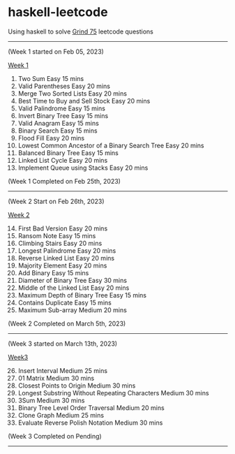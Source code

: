 # haskell-leetcode
Using haskell to solve [Grind 75](https://www.techinterviewhandbook.org/grind75) leetcode questions

---

(Week 1 started on Feb 05, 2023)

[Week 1](https://github.com/cd155/haskell-leetcode/blob/main/main/WeekOne.hs)

1. Two Sum	                                        Easy 15 mins
2. Valid Parentheses	                            Easy 20 mins
3. Merge Two Sorted Lists	                        Easy 20 mins
4. Best Time to Buy and Sell Stock	                Easy 20 mins
5. Valid Palindrome	                                Easy 15 mins
6. Invert Binary Tree	                            Easy 15 mins
7. Valid Anagram	                                Easy 15 mins
8. Binary Search	                                Easy 15 mins
9. Flood Fill	                                    Easy 20 mins
10. Lowest Common Ancestor of a Binary Search Tree  Easy 20 mins
11. Balanced Binary Tree	                        Easy 15 mins
12. Linked List Cycle                               Easy 20 mins
13. Implement Queue using Stacks                    Easy 20 mins

(Week 1 Completed on Feb 25th, 2023)

---

(Week 2 Start on Feb 26th, 2023)

[Week 2](https://github.com/cd155/haskell-leetcode/blob/main/main/WeekTwo.hs)

14. First Bad Version	            Easy	20 mins
15. Ransom Note                     Easy	15 mins
16. Climbing Stairs                 Easy	20 mins
17. Longest Palindrome              Easy	20 mins
18. Reverse Linked List             Easy	20 mins
19. Majority Element                Easy	20 mins
20. Add Binary	                    Easy	15 mins
21. Diameter of Binary Tree	        Easy	30 mins
22. Middle of the Linked List       Easy	20 mins
23. Maximum Depth of Binary Tree    Easy    15 mins
24. Contains Duplicate	            Easy    15 mins
25. Maximum Sub-array               Medium  20 mins

(Week 2 Completed on March 5th, 2023)

---

(Week 3 started on March 13th, 2023)

[Week3](https://github.com/cd155/haskell-leetcode/blob/main/main/WeekThree.hs)

26. Insert Interval                                 Medium 25 mins
27. 01 Matrix                                       Medium 30 mins
28. Closest Points to Origin                        Medium 30 mins
29. Longest Substring Without Repeating Characters  Medium 30 mins
30. 3Sum                                            Medium 30 mins
31. Binary Tree Level Order Traversal               Medium 20 mins
32. Clone Graph                                     Medium 25 mins
33. Evaluate Reverse Polish Notation                Medium 30 mins

(Week 3 Completed on Pending)

---
